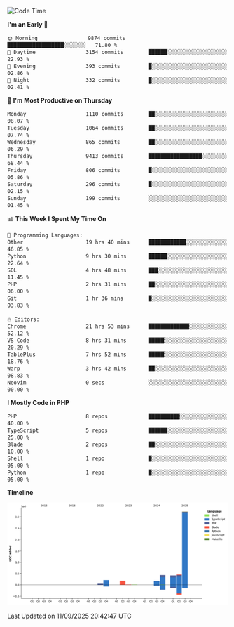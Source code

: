 <!--START_SECTION:waka-->
![Code Time](http://img.shields.io/badge/Code%20Time-4%2C148%20hrs%2045%20mins-blue)

**I'm an Early 🐤** 

```text
🌞 Morning                9874 commits        ██████████████████░░░░░░░   71.80 % 
🌆 Daytime                3154 commits        ██████░░░░░░░░░░░░░░░░░░░   22.93 % 
🌃 Evening                393 commits         █░░░░░░░░░░░░░░░░░░░░░░░░   02.86 % 
🌙 Night                  332 commits         █░░░░░░░░░░░░░░░░░░░░░░░░   02.41 % 
```
📅 **I'm Most Productive on Thursday** 

```text
Monday                   1110 commits        ██░░░░░░░░░░░░░░░░░░░░░░░   08.07 % 
Tuesday                  1064 commits        ██░░░░░░░░░░░░░░░░░░░░░░░   07.74 % 
Wednesday                865 commits         ██░░░░░░░░░░░░░░░░░░░░░░░   06.29 % 
Thursday                 9413 commits        █████████████████░░░░░░░░   68.44 % 
Friday                   806 commits         █░░░░░░░░░░░░░░░░░░░░░░░░   05.86 % 
Saturday                 296 commits         █░░░░░░░░░░░░░░░░░░░░░░░░   02.15 % 
Sunday                   199 commits         ░░░░░░░░░░░░░░░░░░░░░░░░░   01.45 % 
```


📊 **This Week I Spent My Time On** 

```text
💬 Programming Languages: 
Other                    19 hrs 40 mins      ████████████░░░░░░░░░░░░░   46.85 % 
Python                   9 hrs 30 mins       ██████░░░░░░░░░░░░░░░░░░░   22.64 % 
SQL                      4 hrs 48 mins       ███░░░░░░░░░░░░░░░░░░░░░░   11.45 % 
PHP                      2 hrs 31 mins       ██░░░░░░░░░░░░░░░░░░░░░░░   06.00 % 
Git                      1 hr 36 mins        █░░░░░░░░░░░░░░░░░░░░░░░░   03.83 % 

🔥 Editors: 
Chrome                   21 hrs 53 mins      █████████████░░░░░░░░░░░░   52.12 % 
VS Code                  8 hrs 31 mins       █████░░░░░░░░░░░░░░░░░░░░   20.29 % 
TablePlus                7 hrs 52 mins       █████░░░░░░░░░░░░░░░░░░░░   18.76 % 
Warp                     3 hrs 42 mins       ██░░░░░░░░░░░░░░░░░░░░░░░   08.83 % 
Neovim                   0 secs              ░░░░░░░░░░░░░░░░░░░░░░░░░   00.00 % 
```

**I Mostly Code in PHP** 

```text
PHP                      8 repos             ██████████░░░░░░░░░░░░░░░   40.00 % 
TypeScript               5 repos             ██████░░░░░░░░░░░░░░░░░░░   25.00 % 
Blade                    2 repos             ██░░░░░░░░░░░░░░░░░░░░░░░   10.00 % 
Shell                    1 repo              █░░░░░░░░░░░░░░░░░░░░░░░░   05.00 % 
Python                   1 repo              █░░░░░░░░░░░░░░░░░░░░░░░░   05.00 % 
```



**Timeline**

![Lines of Code chart](https://raw.githubusercontent.com/abrahamgreyson/abrahamgreyson/main/assets/bar_graph.png)


 Last Updated on 11/09/2025 20:42:47 UTC
<!--END_SECTION:waka-->
